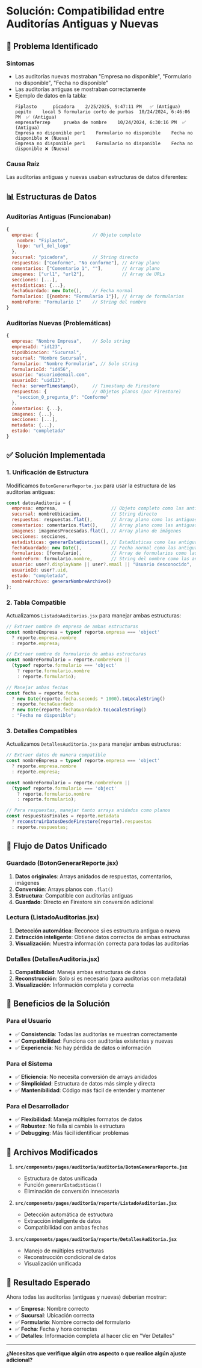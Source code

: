 # Solución: Compatibilidad entre Auditorías Antiguas y Nuevas

## 🚨 **Problema Identificado**

### **Síntomas**
- Las auditorías nuevas mostraban "Empresa no disponible", "Formulario no disponible", "Fecha no disponible"
- Las auditorías antiguas se mostraban correctamente
- Ejemplo de datos en la tabla:
  ```
  Fiplasto		picadora	2/25/2025, 9:47:11 PM	✅ (Antigua)
  pepito	local 5	formulario corto de purbas	10/24/2024, 6:46:06 PM	✅ (Antigua)
  empresaferzep		prueba de nombre	10/24/2024, 6:30:16 PM	✅ (Antigua)
  Empresa no disponible	per1	Formulario no disponible	Fecha no disponible	❌ (Nueva)
  Empresa no disponible	per1	Formulario no disponible	Fecha no disponible	❌ (Nueva)
  ```

### **Causa Raíz**
Las auditorías antiguas y nuevas usaban estructuras de datos diferentes:

## 📊 **Estructuras de Datos**

### **Auditorías Antiguas (Funcionaban)**
```javascript
{
  empresa: {                    // Objeto completo
    nombre: "Fiplasto",
    logo: "url_del_logo"
  },
  sucursal: "picadora",         // String directo
  respuestas: ["Conforme", "No conforme"], // Array plano
  comentarios: ["Comentario 1", ""],       // Array plano
  imagenes: ["url1", "url2"],              // Array de URLs
  secciones: [...],
  estadisticas: {...},
  fechaGuardado: new Date(),    // Fecha normal
  formularios: [{nombre: "Formulario 1"}], // Array de formularios
  nombreForm: "Formulario 1"    // String del nombre
}
```

### **Auditorías Nuevas (Problemáticas)**
```javascript
{
  empresa: "Nombre Empresa",    // Solo string
  empresaId: "id123",
  tipoUbicacion: "Sucursal",
  sucursal: "Nombre Sucursal",
  formulario: "Nombre Formulario", // Solo string
  formularioId: "id456",
  usuario: "usuario@email.com",
  usuarioId: "uid123",
  fecha: serverTimestamp(),     // Timestamp de Firestore
  respuestas: {                 // Objetos planos (por Firestore)
    "seccion_0_pregunta_0": "Conforme"
  },
  comentarios: {...},
  imagenes: {...},
  secciones: [...],
  metadata: {...},
  estado: "completada"
}
```

## ✅ **Solución Implementada**

### **1. Unificación de Estructura**
Modificamos `BotonGenerarReporte.jsx` para usar la estructura de las auditorías antiguas:

```javascript
const datosAuditoria = {
  empresa: empresa,                    // Objeto completo como las antiguas
  sucursal: nombreUbicacion,           // String directo
  respuestas: respuestas.flat(),       // Array plano como las antiguas
  comentarios: comentarios.flat(),     // Array plano como las antiguas
  imagenes: imagenesProcesadas.flat(), // Array plano de imágenes
  secciones: secciones,
  estadisticas: generarEstadisticas(), // Estadísticas como las antiguas
  fechaGuardado: new Date(),           // Fecha normal como las antiguas
  formularios: [formulario],           // Array de formularios como las antiguas
  nombreForm: formulario.nombre,       // String del nombre como las antiguas
  usuario: user?.displayName || user?.email || "Usuario desconocido",
  usuarioId: user?.uid,
  estado: "completada",
  nombreArchivo: generarNombreArchivo()
};
```

### **2. Tabla Compatible**
Actualizamos `ListadoAuditorias.jsx` para manejar ambas estructuras:

```javascript
// Extraer nombre de empresa de ambas estructuras
const nombreEmpresa = typeof reporte.empresa === 'object' 
  ? reporte.empresa.nombre 
  : reporte.empresa;

// Extraer nombre de formulario de ambas estructuras
const nombreFormulario = reporte.nombreForm || 
  (typeof reporte.formulario === 'object' 
    ? reporte.formulario.nombre 
    : reporte.formulario);

// Manejar ambas fechas
const fecha = reporte.fecha
  ? new Date(reporte.fecha.seconds * 1000).toLocaleString()
  : reporte.fechaGuardado
  ? new Date(reporte.fechaGuardado).toLocaleString()
  : "Fecha no disponible";
```

### **3. Detalles Compatibles**
Actualizamos `DetallesAuditoria.jsx` para manejar ambas estructuras:

```javascript
// Extraer datos de manera compatible
const nombreEmpresa = typeof reporte.empresa === 'object' 
  ? reporte.empresa.nombre 
  : reporte.empresa;

const nombreFormulario = reporte.nombreForm || 
  (typeof reporte.formulario === 'object' 
    ? reporte.formulario.nombre 
    : reporte.formulario);

// Para respuestas, manejar tanto arrays anidados como planos
const respuestasFinales = reporte.metadata 
  ? reconstruirDatosDesdeFirestore(reporte).respuestas
  : reporte.respuestas;
```

## 🔄 **Flujo de Datos Unificado**

### **Guardado (BotonGenerarReporte.jsx)**
1. **Datos originales**: Arrays anidados de respuestas, comentarios, imágenes
2. **Conversión**: Arrays planos con `.flat()`
3. **Estructura**: Compatible con auditorías antiguas
4. **Guardado**: Directo en Firestore sin conversión adicional

### **Lectura (ListadoAuditorias.jsx)**
1. **Detección automática**: Reconoce si es estructura antigua o nueva
2. **Extracción inteligente**: Obtiene datos correctos de ambas estructuras
3. **Visualización**: Muestra información correcta para todas las auditorías

### **Detalles (DetallesAuditoria.jsx)**
1. **Compatibilidad**: Maneja ambas estructuras de datos
2. **Reconstrucción**: Solo si es necesario (para auditorías con metadata)
3. **Visualización**: Información completa y correcta

## 🚀 **Beneficios de la Solución**

### **Para el Usuario**
- ✅ **Consistencia**: Todas las auditorías se muestran correctamente
- ✅ **Compatibilidad**: Funciona con auditorías existentes y nuevas
- ✅ **Experiencia**: No hay pérdida de datos o información

### **Para el Sistema**
- ✅ **Eficiencia**: No necesita conversión de arrays anidados
- ✅ **Simplicidad**: Estructura de datos más simple y directa
- ✅ **Mantenibilidad**: Código más fácil de entender y mantener

### **Para el Desarrollador**
- ✅ **Flexibilidad**: Maneja múltiples formatos de datos
- ✅ **Robustez**: No falla si cambia la estructura
- ✅ **Debugging**: Más fácil identificar problemas

## 📝 **Archivos Modificados**

1. **`src/components/pages/auditoria/auditoria/BotonGenerarReporte.jsx`**
   - Estructura de datos unificada
   - Función `generarEstadisticas()`
   - Eliminación de conversión innecesaria

2. **`src/components/pages/auditoria/reporte/ListadoAuditorias.jsx`**
   - Detección automática de estructura
   - Extracción inteligente de datos
   - Compatibilidad con ambas fechas

3. **`src/components/pages/auditoria/reporte/DetallesAuditoria.jsx`**
   - Manejo de múltiples estructuras
   - Reconstrucción condicional de datos
   - Visualización unificada

## 🎯 **Resultado Esperado**

Ahora todas las auditorías (antiguas y nuevas) deberían mostrar:
- ✅ **Empresa**: Nombre correcto
- ✅ **Sucursal**: Ubicación correcta
- ✅ **Formulario**: Nombre correcto del formulario
- ✅ **Fecha**: Fecha y hora correctas
- ✅ **Detalles**: Información completa al hacer clic en "Ver Detalles"

---

**¿Necesitas que verifique algún otro aspecto o que realice algún ajuste adicional?** 